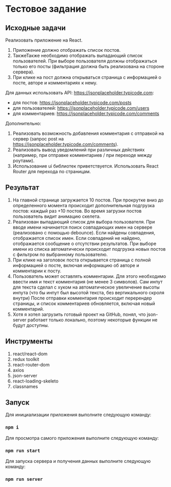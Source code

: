 # Тестовое задание

## Исходные задачи
Реализовать приложение на React.

1. Приложение должно отображать список постов.
2. ТакжеТакже необходимо отображать выпадающий список пользователей. При выборе пользователя должны отображаться только его посты (фильтрация должна быть реализована на стороне сервера).
3. При клике на пост должна открываться страница с информацией о посте, авторе и комментариях к нему.

Для данных использовать API: https://jsonplaceholder.typicode.com:
- для постов: https://jsonplaceholder.typicode.com/posts
- для пользователей: https://jsonplaceholder.typicode.com/users
- для комментариев: https://jsonplaceholder.typicode.com/comments

Дополнительно:
 
1. Реализовать возможность добавления комментария с отправкой на сервер (запрос post на https://jsonplaceholder.typicode.com/comments).
2. Реализовать вывод уведомлений при различных действиях (например, при отправке комментариев / при переходе между роутами).
3. Использование ui библиотек приветствуется. Использовать React Router для перехода по страницам.

## Результат

1. На главной странице загружается 10 постов. При прокрутке вниз до определенного момента происходит дополнительная подгрузка постов: каждый раз +10 постов. Во время загрузки постов пользователь видит анимацию скелета.
2. Реализован выпадающий список для выбора пользователя. При вводе имени начинается поиск совпадающих имен на сервере (реализовано с помощью debounce). Если найдены совпадения, отображается список имен. Если совпадений не найдено, отображается сообщение о отсутствии результатов. При выборе имени из списка автоматически происходит подгрузка новых постов с фильтром по выбранному пользователю.
3. При клике на заголовок поста открывается страница с полной информацией о посте, включая информацию об авторе и комментарии к посту.
4. Пользователь может оставлять комментарии. Для этого необходимо ввести имя и текст комментария (не менее 3 символов). Сам инпут для текста сделал с хуком на автоматическое увеличение высоты инпута (что бы инпут был высотой текста, без вертикального скроля внутри) После отправки комментария происходит перерендер страницы, и список комментариев обновляется, включая новый комментарий.
5. Хотя я хотел загрузить готовый проект на GitHub, понял, что json-server работает только локально, поэтому некоторые функции не будут доступны.

## Инструменты

1. react/react-dom
2. redux toolkit
3. react-router-dom
4. axios
5. json-server
6. react-loading-skeleto
7. classnames

## Запуск

Для инициализации приложения выполните следующую команду:
### `npm i`

Для просмотра самого приложения выполните следующую команду:
### `npm run start`

Для запуска сервера и получения данных выполните следующую команду:

### `npm run server`
